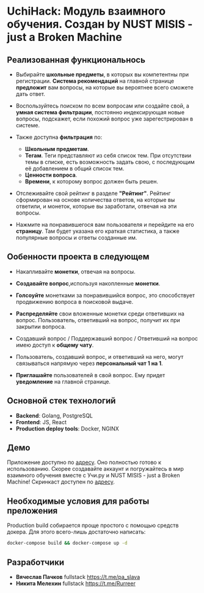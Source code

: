 # UchiHack: Модуль взаимного обучения. Создан by NUST MISIS - just a Broken Machine

## Реализованная функциональнось
- Выбирайте **школьные предметы**, в которых вы компетентны при регистрации. **Система рекомендаций** на главной странице **предложит** вам вопросы, на которые вы вероятнее всего сможете дать ответ.  
- Воспользуйтесь поиском по всем вопросам или создайте свой, а **умная система фильтрации**, постоянно индексирующая новые вопросы, подскажет, если похожий вопрос уже зарегестрирован в системе.
- Также доступна **фильтрация** по: 
  - **Школьным предметам**.
  - **Тегам**. Теги представляют из себя список тем. При отсутствии темы в списке, есть возможность задать свою, с последующим её добавлением в общий список тем.
  - **Ценности вопроса**.
  - **Времени**, к которому вопрос должен быть решен.
    
- Отслеживайте свой рейтинг в разделе **"Рейтинг"**. Рейтинг сформирован на основе количества ответов, на которые вы ответили, и монеток, которые вы заработали, отвечая на эти вопросы.
- Нажмите на понравившегося вам пользователя и перейдите на его **страницу**. Там будет указана его краткая статистика, а также популярные вопросы и ответы созданные им.

## Ообенности проекта в следующем
- Накапливайте **монетки**, отвечая на вопросы.
- **Создавайте вопрос**,используя накопленные **монетки**.
- **Голсоуйте** монетками за понравившийся вопрос, это способствует продвижению вопроса в поисковой выдаче.
- **Распределяйте** свои вложенные монетки среди ответивших на вопрос. Пользователь, ответивший на вопрос, получит их при закрытии вопроса.

- Создавший вопрос / Поддержавший вопрос / Ответивший на вопрос имею доступ к **общему чату**.
- Пользователь, создавший вопрос, и ответивший на него, могут связываться напрямую через **персональный чат 1 на 1**.

- **Приглашайте** пользователей в свой вопрос. Ему придет **уведомление** на главной странице.

## Основной стек технологий
- **Backend**: Golang, PostgreSQL
- **Frontend**: JS, React
- **Production deploy tools**: Docker, NGINX

## Демо
Приложение доступно по [адресу](http://139.162.131.165).
Оно полностью готово к использованию. Скорее создавайте аккаунт и погружайтесь в мир взаимного обучения вместе с Учи.ру и NUST MISIS - just a Broken Machine!
Скринкаст доступен по [адресу](http://139.162.131.165).

## Необходимые условия для работы преложения
Production build собирается проще простого с помощью средств докера. Для этого всего-лишь достаточно написать:
```bash
docker-compose build && docker-compose up -d
```

## Разработчики
- **Вячеслав Пачков** fullstack https://t.me/pa_slava
- **Никита Мелехин** fullstack https://t.me/Rurreer